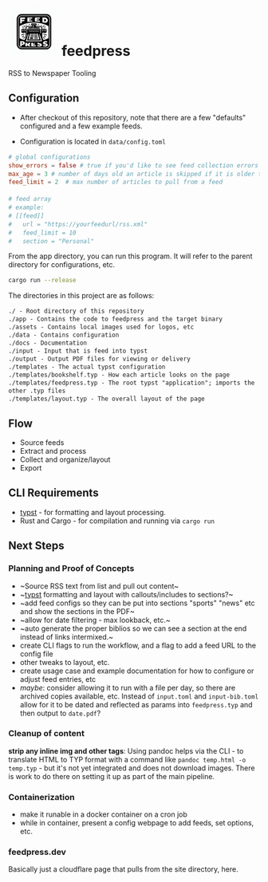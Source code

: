 # <img src="https://github.com/sullivant/feedpress/blob/main/assets/logo.jpg?raw=true" height=100 width=100> feedpress
RSS to Newspaper Tooling


## Configuration
- After checkout of this repository, note that there are a few "defaults" configured and a few example feeds.

- Configuration is located in `data/config.toml`
```toml
# global configurations
show_errors = false # true if you'd like to see feed collection errors
max_age = 3 # number of days old an article is skipped if it is older than
feed_limit = 2  # max number of articles to pull from a feed

# feed array
# example:
# [[feed]]
#   url = "https://yourfeedurl/rss.xml"
#   feed_limit = 10
#   section = "Personal"

```

From the app directory, you can run this program.  It will refer to the parent directory for configurations, etc.

```bash
cargo run --release
```

The directories in this project are as follows:
```
./ - Root directory of this repository
./app - Contains the code to feedpress and the target binary
./assets - Contains local images used for logos, etc
./data - Contains configuration 
./docs - Documentation
./input - Input that is feed into typst
./output - Output PDF files for viewing or delivery
./templates - The actual typst configuration
./templates/bookshelf.typ - How each article looks on the page
./templates/feedpress.typ - The root typst "application"; imports the other .typ files
./templates/layout.typ - The overall layout of the page
```

## Flow
- Source feeds
- Extract and process
- Collect and organize/layout
- Export

## CLI Requirements
- [typst](https://github.com/typst/typst) - for formatting and layout processing.
- Rust and Cargo - for compilation and running via `cargo run`


## Next Steps

### Planning and Proof of Concepts
- ~Source RSS text from list and pull out content~
- ~[typst](https://github.com/typst/typst) formatting and layout with callouts/includes to sections?~
- ~add feed configs so they can be put into sections "sports" "news" etc and show the sections in the PDF~
- ~allow for date filtering - max lookback, etc.~
- ~auto generate the proper biblios so we can see a section at the end instead of links intermixed.~
- create CLI flags to run the workflow, and a flag to add a feed URL to the config file
- other tweaks to layout, etc.
- create usage case and example documentation for how to configure or adjust feed entries, etc
- *maybe*: consider allowing it to run with a file per day, so there are archived copies available, etc.  Instead of `input.toml` and `input-bib.toml` allow for it to be dated and reflected as params into `feedpress.typ` and then output to `date.pdf`?

### Cleanup of content
**strip any inline img and other tags**: Using pandoc helps via the CLI - to translate HTML to TYP format with a command like `pandoc temp.html -o temp.typ` - but it's not yet integrated and does not download images.  There is work to do there on setting it up as part of the main pipeline.

### Containerization
- make it runable in a docker container on a cron job
- while in container, present a config webpage to add feeds, set options, etc.

### feedpress.dev
Basically just a cloudflare page that pulls from the site directory, here.